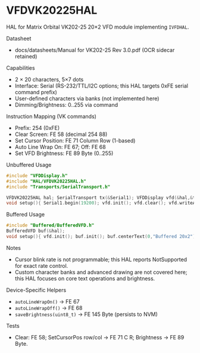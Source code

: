 # VFDVK20225HAL

HAL for Matrix Orbital VK202-25 20×2 VFD module implementing `IVFDHAL`.

Datasheet
- docs/datasheets/Manual for VK202-25 Rev 3.0.pdf (OCR sidecar retained)

Capabilities
- 2 × 20 characters, 5×7 dots
- Interface: Serial (RS-232/TTL/I2C options; this HAL targets 0xFE serial command prefix)
- User-defined characters via banks (not implemented here)
- Dimming/Brightness: 0..255 via command

Instruction Mapping (VK commands)
- Prefix: 254 (0xFE)
- Clear Screen: FE 58 (decimal 254 88)
- Set Cursor Position: FE 71 Column Row (1-based)
- Auto Line Wrap On: FE 67; Off: FE 68
- Set VFD Brightness: FE 89 Byte (0..255)

Unbuffered Usage
```cpp
#include "VFDDisplay.h"
#include "HAL/VFDVK20225HAL.h"
#include "Transports/SerialTransport.h"

VFDVK20225HAL hal; SerialTransport tx(&Serial1); VFDDisplay vfd(&hal,&tx);
void setup(){ Serial1.begin(19200); vfd.init(); vfd.clear(); vfd.writeAt(0,0,"VK202-25"); vfd.setDimming(128); }
```

Buffered Usage
```cpp
#include "Buffered/BufferedVFD.h"
BufferedVFD buf(&hal);
void setup(){ vfd.init(); buf.init(); buf.centerText(0,"Buffered 20x2"); buf.flush(); }
```

Notes
- Cursor blink rate is not programmable; this HAL reports NotSupported for exact rate control.
- Custom character banks and advanced drawing are not covered here; this HAL focuses on core text operations and brightness.

Device-Specific Helpers
- `autoLineWrapOn()` → FE 67
- `autoLineWrapOff()` → FE 68
- `saveBrightness(uint8_t)` → FE 145 Byte (persists to NVM)

Tests
- Clear: FE 58; SetCursorPos row/col → FE 71 C R; Brightness → FE 89 Byte.
